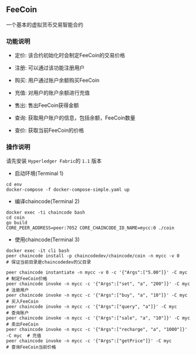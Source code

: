 ## FeeCoin
一个基本的虚拟货币交易智能合约

### 功能说明
  - 定价:
  该合约初始化时会制定FeeCoin的交易价格

  - 注册:
  可以通过该功能注册用户

  - 购买:
  用户通过账户余额购买FeeCoin

  - 充值:
  对用户的账户余额进行充值

  - 售出:
  售出FeeCoin获得金额

  - 查询:
  获取用户账户的信息，包括余额，FeeCoin数量

  - 查价:
  获取当前FeeCoin的价格


### 操作说明
请先安装 `Hyperledger Fabric`的 `1.1` 版本

  - 启动环境(Terminal 1)
  ```
  cd env
  docker-compose -f docker-compose-simple.yaml up
  ```

  - 编译chaincode(Terminal 2)
  ```
  docker exec -ti chaincode bash
  cd coin
  go build
  CORE_PEER_ADDRESS=peer:7052 CORE_CHAINCODE_ID_NAME=mycc:0 ./coin
  ```

  - 使用chaincode(Terminal 3)
  ```
  docker exec -it cli bash
  peer chaincode install -p chaincodedev/chaincode/coin -n mycc -v 0            # 保证当前目录是chaincodedev的父目录

  peer chaincode instantiate -n mycc -v 0 -c '{"Args":["5.00"]}' -C myc         # 制定FeeCoin价格
  peer chaincode invoke -n mycc -c '{"Args":["set", "a", "200"]}' -C myc        # 注册用户
  peer chaincode invoke -n mycc -c '{"Args":["buy", "a", "10"]}' -C myc         # 买入FeeCoin
  peer chaincode invoke -n mycc -c '{"Args":["query", "a"]}' -C myc             # 查询账户
  peer chaincode invoke -n mycc -c '{"Args":["sale", "a", "10"]}' -C myc        # 卖出FeeCoin
  peer chaincode invoke -n mycc -c '{"Args":["recharge", "a", "1000"]}' -C myc  # 充值
  peer chaincode invoke -n mycc -c '{"Args":["getPrice"]}' -C myc               # 查询FeeCoin当前价格
  ```